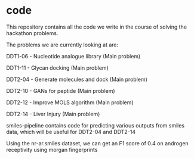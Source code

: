 # code
This repository contains all the code we write in the course of solving the hackathon problems.

The problems we are currently looking at are:

DDT1-06 - Nucleotide analogue library (Main problem)
 
DDT1-11 - Glycan docking (Main problem)
 
DDT2-04 - Generate molecules and dock (Main problem)
 
DDT2-10 - GANs for peptide (Main problem)
 
DDT2-12 - Improve MOLS algorithm (Main problem)
 
DDT2-14 - Liver Injury (Main problem)
 
smiles-pipeline contains code for predicting various outputs from smiles data, which will be useful for DDT2-04 and DDT2-14

Using the nr-ar.smiles dataset, we can get an F1 score of 0.4 on androgen receptivity using morgan fingerprints


